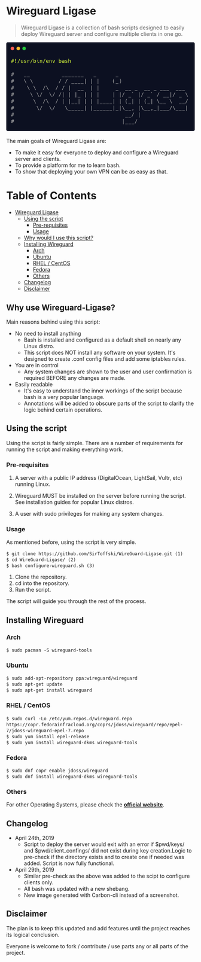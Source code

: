 # Wireguard Ligase


> Wireguard Ligase is a collection of bash scripts designed to easily deploy Wireguard server and configure multiple clients in one go.

![shell screenshot with logo](/doc/carbon-WG.png)


The main goals of Wireguard Ligase are:
- To make it easy for everyone to deploy and configure a Wireguard server and clients.
- To provide a platform for me to learn bash.
- To show that deploying your own VPN can be as easy as that.

Table of Contents
=================

   * [Wireguard Ligase](#wireguard-ligase)
      * [Using the script](#using-the-script)
         * [Pre-requisites](#pre-requisites)
         * [Usage](#usage)
      * [Why would I use this script?](#why-use-wireguard-ligase)
      * [Installing Wireguard](#installing-wireguard)
         * [Arch](#arch)
         * [Ubuntu](#ubuntu)
         * [RHEL / CentOS](#rhel--centos)
         * [Fedora](#fedora)
         * [Others](#others)
      * [Changelog](#changelog)
      * [Disclaimer](#disclaimer)

## Why use Wireguard-Ligase?

Main reasons behind using this script:

* No need to install anything
  * Bash is installed and configured as a default shell on nearly any Linux distro.
  * This script does NOT install any software on your system. It's designed to create .conf config files and add some iptables rules.
* You are in control
  * Any system changes are shown to the user and user confirmation is required BEFORE any changes are made.
* Easily readable
  * It's easy to understand the inner workings of the script because bash is a very popular language.
  * Annotations will be added to obscure parts of the script to clarify the logic behind certain operations.

## Using the script

Using the script is fairly simple. There are a number of requirements for running the script and making everything work.

### Pre-requisites

1.  A server with a public IP address (DigitalOcean, LightSail, Vultr, etc) running Linux.

2.  Wireguard MUST be installed on the server before running the script. See installation guides for popular Linux distros.

3.  A user with sudo privileges for making any system changes.

### Usage

As mentioned before, using the script is very simple.

    $ git clone https://github.com/SirToffski/WireGuard-Ligase.git (1)
    $ cd WireGuard-Ligase/ (2)
    $ bash configure-wireguard.sh (3)

1. Clone the repository.
2. cd into the repository.
3. Run the script.

The script will guide you through the rest of the process.

## Installing Wireguard

### Arch

    $ sudo pacman -S wireguard-tools

### Ubuntu

    $ sudo add-apt-repository ppa:wireguard/wireguard
    $ sudo apt-get update
    $ sudo apt-get install wireguard

### RHEL / CentOS

    $ sudo curl -Lo /etc/yum.repos.d/wireguard.repo https://copr.fedorainfracloud.org/coprs/jdoss/wireguard/repo/epel-7/jdoss-wireguard-epel-7.repo
    $ sudo yum install epel-release
    $ sudo yum install wireguard-dkms wireguard-tools

### Fedora

    $ sudo dnf copr enable jdoss/wireguard
    $ sudo dnf install wireguard-dkms wireguard-tools

### Others

For other Operating Systems, please check the [**official website**](https://www.wireguard.com/install/).

## Changelog

* April 24th, 2019
  * Script to deploy the server would exit with an error if $pwd/keys/ and $pwd/client_confings/ did not exist during key creation.Logic to pre-check if the directory exists and to create one if needed was added. Script is now fully functional.
* April 29th, 2019
  * Similar pre-check as the above was added to the scipt to configure clients only.
  * All bash was updated with a new shebang.
  * New image generated with Carbon-cli instead of a screenshot.

## Disclaimer

The plan is to keep this updated and add features until the project reaches its logical conclusion.

Everyone is welcome to fork / contribute / use parts any or all parts of the project.
